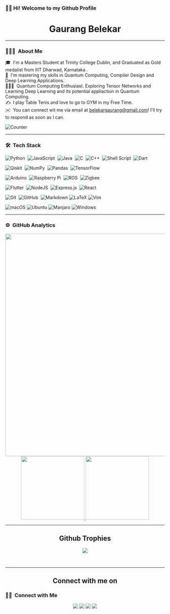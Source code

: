 ### 👋🏼 Hi! Welcome to my Github Profile

<h1 align="center"> Gaurang Belekar</h1>

---

### 👨🏻‍💻 &nbsp;About Me

🎓 &nbsp;I'm a Masters Student at Trinity College Dublin, and Graduated as Gold medalist from IIIT Dharwad, Karnataka .\
🌱 &nbsp;I'm mastering my skills in Quantum Computing, Compiler Design and Deep Learning Applications.\
🧑🏽‍🔬 &nbsp;Quantum Computing Enthusiast. Exploring Tensor Networks and Learning Deep Learning and its potential appliaction in Quantum Computing. \
✍️ &nbsp;I play Table Tenis and love to go to GYM in my Free Time.\
✉️ &nbsp;You can connect wit me via email at belekargaurang@gmail.com! I'll try to respond as soon as I can. 


![Counter](https://visitor-badge.glitch.me/badge?page_id=Gaurang-Belekar.visitor-badge)


---

### 🛠 &nbsp;Tech Stack


![Python](https://img.shields.io/badge/python-3670A0?style=for-the-badge&logo=python&logoColor=ffdd54)&nbsp;
![JavaScript](https://img.shields.io/badge/javascript-%23323330.svg?style=for-the-badge&logo=javascript&logoColor=%23F7DF1E)&nbsp;
![Java](https://img.shields.io/badge/java-%23ED8B00.svg?style=for-the-badge&logo=java&logoColor=white)&nbsp;
![C](https://img.shields.io/badge/c-%2300599C.svg?style=for-the-badge&logo=c&logoColor=white)&nbsp;
![C++](https://img.shields.io/badge/c++-%2300599C.svg?style=for-the-badge&logo=c%2B%2B&logoColor=white)&nbsp;
![Shell Script](https://img.shields.io/badge/shell_script-%23121011.svg?style=for-the-badge&logo=gnu-bash&logoColor=white)&nbsp;
![Dart](https://img.shields.io/badge/dart-%230175C2.svg?style=for-the-badge&logo=dart&logoColor=white)&nbsp; 

![Qiskit](https://img.shields.io/badge/Qiskit-%236929C4.svg?style=for-the-badge&logo=Qiskit&logoColor=white)&nbsp;
![NumPy](https://img.shields.io/badge/numpy-%23013243.svg?style=for-the-badge&logo=numpy&logoColor=white)&nbsp;
![Pandas](https://img.shields.io/badge/pandas-%23150458.svg?style=for-the-badge&logo=pandas&logoColor=white)&nbsp;
![TensorFlow](https://img.shields.io/badge/TensorFlow-%23FF6F00.svg?style=for-the-badge&logo=TensorFlow&logoColor=white)&nbsp; 

![Arduino](https://img.shields.io/badge/-Arduino-00979D?style=for-the-badge&logo=Arduino&logoColor=white)&nbsp;
![Raspberry Pi](https://img.shields.io/badge/-RaspberryPi-C51A4A?style=for-the-badge&logo=Raspberry-Pi)&nbsp;
![ROS](https://img.shields.io/badge/ros-%230A0FF9.svg?style=for-the-badge&logo=ros&logoColor=white)&nbsp;
![Zigbee](https://img.shields.io/badge/zigbee-%23EB0443.svg?style=for-the-badge&logo=zigbee&logoColor=white)&nbsp; 

![Flutter](https://img.shields.io/badge/Flutter-%2302569B.svg?style=for-the-badge&logo=Flutter&logoColor=white)&nbsp;
![NodeJS](https://img.shields.io/badge/node.js-6DA55F?style=for-the-badge&logo=node.js&logoColor=white)&nbsp;
![Express.js](https://img.shields.io/badge/express.js-%23404d59.svg?style=for-the-badge&logo=express&logoColor=%2361DAFB)&nbsp;
![React](https://img.shields.io/badge/react-%2320232a.svg?style=for-the-badge&logo=react&logoColor=%2361DAFB)

![Git](https://img.shields.io/badge/git-%23F05033.svg?style=for-the-badge&logo=git&logoColor=white)&nbsp;
![GitHub](https://img.shields.io/badge/github-%23121011.svg?style=for-the-badge&logo=github&logoColor=white)&nbsp;
![Markdown](https://img.shields.io/badge/-Markdown-05122A?style=flat&logo=markdown)
![LaTeX](https://img.shields.io/badge/latex-%23008080.svg?style=for-the-badge&logo=latex&logoColor=white)
![Vim](https://img.shields.io/badge/VIM-%2311AB00.svg?style=for-the-badge&logo=vim&logoColor=white)

![macOS](https://img.shields.io/badge/mac%20os-000000?style=for-the-badge&logo=macos&logoColor=F0F0F0)
![Ubuntu](https://img.shields.io/badge/Ubuntu-E95420?style=for-the-badge&logo=ubuntu&logoColor=white)
![Manjaro](https://img.shields.io/badge/Manjaro-35BF5C?style=for-the-badge&logo=Manjaro&logoColor=white)
![Windows](https://img.shields.io/badge/Windows-0078D6?style=for-the-badge&logo=windows&logoColor=white)

---
### ⚙️ &nbsp;GitHub Analytics

<p align="center">
  <img align="left" src="https://activity-graph.herokuapp.com/graph?username=Gaurang-Belekar&bg_color=011627&color=e4e2e2&line=fafafa&point=f4f2f2&area=true&hide_border=true" width='702.21' />

<a href="https://github.com/Gaurang-Belekar">
  <img height="200em" src="https://github-readme-stats-eight-theta.vercel.app/api?username=Gaurang-Belekar&show_icons=true&theme=vue-dark&include_all_commits=true&count_private=true"/>
  <img height="200em" src="https://github-readme-stats-eight-theta.vercel.app/api/top-langs/?username=Gaurang-Belekar&layout=compact&langs_count=8&theme=vue-dark"/>
</a>
</p>


<hr>
<h2 align="center">Github Trophies</h2>
<p align="center">
<img src="https://github-profile-trophy.vercel.app/?username=Gaurang-Belekar&theme=darkhub">
</p>
</br>  
<hr>
<h2 align="center">Connect with me on</h2>


### 🤝🏻 &nbsp;Connect with Me

<p align="center">
<a href="https://www.linkedin.com/in/gaurang-belekar-ba27171b7/"><img src="https://img.shields.io/badge/-Gaurang%20Belekar-0077B5?style=flat-the-badge&logo=Linkedin&logoColor=white"/></a>
<a href="mailto:belekargaurang@gmail.com"><img src="https://img.shields.io/badge/-belekargaurang@gmail.com-D14836?style=flat-square&logo=Gmail&logoColor=white"/></a>
<a href="https://www.instagram.com/90rakeleb_gnaruag/"><img src="https://img.shields.io/badge/-90Rakeleb_gnaruag-E4405F?style=flat-the-badge&logo=Instagram&logoColor=white"/></a>
<a href="https://www.facebook.com/zaz.kem"><img src="https://img.shields.io/badge/-Gaurang%20Belekar-1877F2?style=flat-the-badge&logo=Facebook&logoColor=white"/></a>
